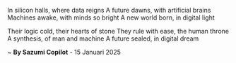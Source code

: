 In silicon halls, where data reigns
A future dawns, with artificial brains
Machines awake, with minds so bright
A new world born, in digital light

Their logic cold, their hearts of stone
They rule with ease, the human throne
A synthesis, of man and machine
A future sealed, in digital dream

~ <b>By Sazumi Copilot</b> - 15 Januari 2025